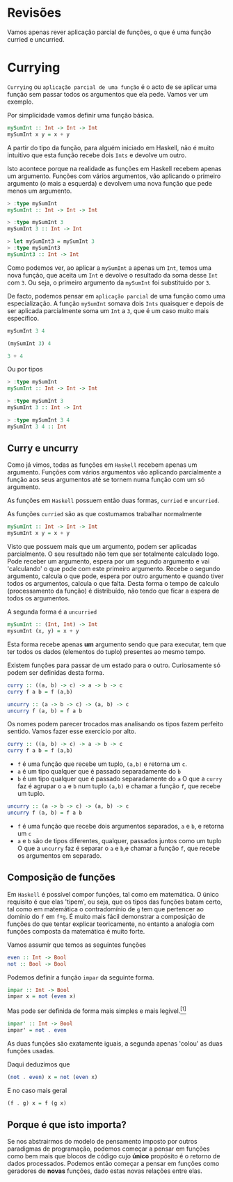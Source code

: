 # Revisões

Vamos apenas rever aplicação parcial de funções, o que é uma função curried e uncurried.

# Currying

`Currying` ou `aplicação parcial de uma função` é o acto de se aplicar uma função sem passar todos os argumentos que ela pede.
Vamos ver um exemplo.

Por simplicidade vamos definir uma função básica.
```haskell
mySumInt :: Int -> Int -> Int
mySumInt x y = x + y
```
A partir do tipo da função, para alguém iniciado em Haskell, não é muito intuitivo que esta função recebe dois `Ints` e devolve um outro.

Isto acontece porque na realidade as funções em Haskell recebem apenas um argumento.
Funções com vários argumentos, vão aplicando o primeiro argumento (o mais a esquerda) e devolvem uma nova função que pede menos um argumento.
```haskell
> :type mySumInt
mySumInt :: Int -> Int -> Int

> :type mySumInt 3
mySumInt 3 :: Int -> Int

> let mySumInt3 = mySumInt 3
> :type mySumInt3
mySumInt3 :: Int -> Int
```
Como podemos ver, ao aplicar a `mySumInt` a apenas um `Int`, temos uma nova função, que aceita um `Int` e devolve o resultado da soma desse `Int` com `3`.
Ou seja, o primeiro argumento da `mySumInt` foi substituido por `3`.

De facto, podemos pensar em `aplicação parcial` de uma função como uma especialização. A função `mySumInt` somava dois `Ints` quaisquer e depois de ser aplicada parcialmente soma um `Int` a `3`, que é um caso muito mais específico.

```haskell
mySumInt 3 4

(mySumInt 3) 4

3 + 4
```
Ou por tipos
```haskell
> :type mySumInt
mySumInt :: Int -> Int -> Int

> :type mySumInt 3
mySumInt 3 :: Int -> Int

> :type mySumInt 3 4
mySumInt 3 4 :: Int
```

## Curry e uncurry

Como já vimos, todas as funções em `Haskell` recebem apenas um argumento.
Funções com vários argumentos vão aplicando parcialmente a função aos seus argumentos até se tornem numa função com um só argumento.

As funções em `Haskell` possuem então duas formas, `curried` e `uncurried`.

As funções `curried` são as que costumamos trabalhar normalmente
```haskell
mySumInt :: Int -> Int -> Int
mySumInt x y = x + y
```
Visto que possuem mais que um argumento, podem ser aplicadas parcialmente.
O seu resultado não tem que ser totalmente calculado logo.
Pode receber um argumento, espera por um segundo argumento e vai 'calculando' o que pode com este primeiro argumento. Recebe o segundo argumento, calcula o que pode, espera por outro argumento e quando tiver todos os argumentos, calcula o que falta. Desta forma o tempo de calculo (processamento da função) é distribuído, não tendo que ficar a espera de todos os argumentos.


A segunda forma é a `uncurried`
```haskell
mySumInt :: (Int, Int) -> Int
mysumInt (x, y) = x + y
```
Esta forma recebe apenas **um** argumento sendo que para executar, tem que ter todos os dados (elementos do tuplo) presentes ao mesmo tempo.


Existem funções para passar de um estado para o outro.
Curiosamente só podem ser definidas desta forma.
```haskell
curry :: ((a, b) -> c) -> a -> b -> c
curry f a b = f (a,b)

uncurry :: (a -> b -> c) -> (a, b) -> c
uncurry f (a, b) = f a b
```
Os nomes podem parecer trocados mas analisando os tipos fazem perfeito sentido. Vamos fazer esse exercício por alto.

```haskell
curry :: ((a, b) -> c) -> a -> b -> c
curry f a b = f (a,b)
```
  * `f` é uma função que recebe um tuplo, `(a,b)` e retorna um `c`.
  * `a` é um tipo qualquer que é passado separadamente do `b`
  * `b` é um tipo qualquer que é passado separadamente do `a`
O que a `curry` faz é agrupar o `a` e `b` num tuplo `(a,b)` e chamar a função `f`, que recebe um tuplo.


```haskell
uncurry :: (a -> b -> c) -> (a, b) -> c
uncurry f (a, b) = f a b
```
  * `f` é uma função que recebe dois argumentos separados, `a` e `b`, e retorna um `c`
  * `a` e `b` são de tipos diferentes, qualquer, passados juntos como um tuplo
O que a `uncurry` faz é separar o `a` e `b`,e chamar a função `f`, que recebe os argumentos em separado.

## Composição de funções

Em `Haskell` é possível compor funções, tal como em matemática.
O único requisito é que elas 'tipem', ou seja, que os tipos das funções batam certo, tal como em matemática o contradomínio de `g` tem que pertencer ao domínio do `f` em `fºg`.
É muito mais fácil demonstrar a composição de funções do que tentar explicar teoricamente, no entanto a analogia com funções composta da matemática é muito forte.

Vamos assumir que temos as seguintes funções
```haskell
even :: Int -> Bool
not :: Bool -> Bool
```

Podemos definir a função `impar` da seguinte forma.
```haskell
impar :: Int -> Bool
impar x = not (even x)
```
Mas pode ser definida de forma mais simples e mais legivel.[<sup>\[1\]</sup>][extra]
```haskell
impar' :: Int -> Bool
impar' = not . even
```
As duas funções são exatamente iguais, a segunda apenas 'colou' as duas funções usadas.

Daqui deduzimos que
```haskell
(not . even) x = not (even x)
```
E no caso mais geral
```haskell
(f . g) x = f (g x)
```

## Porque é que isto importa?

Se nos abstrairmos do modelo de pensamento imposto por outros paradigmas de programação, podemos começar a pensar em funções como bem mais que blocos de código cujo **único** propósito é o retorno de dados processados.
Podemos então começar a pensar em funções como geradores de **novas** funções, dado estas novas relações entre elas.


[extra]: https://stackoverflow.com/questions/3030675/haskell-function-composition-and-function-application-idioms-correct-us
